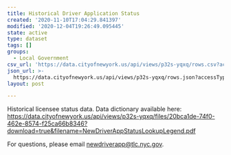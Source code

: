 ```yaml
---
title: Historical Driver Application Status
created: '2020-11-10T17:04:29.841397'
modified: '2020-12-04T19:26:49.095445'
state: active
type: dataset
tags: []
groups:
  - Local Government
csv_url: 'https://data.cityofnewyork.us/api/views/p32s-yqxq/rows.csv?accessType=DOWNLOAD'
json_url: >-
  https://data.cityofnewyork.us/api/views/p32s-yqxq/rows.json?accessType=DOWNLOAD
layout: post

---
```

Historical licensee status data. Data dictionary available here: https://data.cityofnewyork.us/api/views/p32s-yqxq/files/20bca1de-74f0-462e-8574-f25ca66b8346?download=true&filename=NewDriverAppStatusLookupLegend.pdf

For questions, please email newdriverapp@tlc.nyc.gov.
